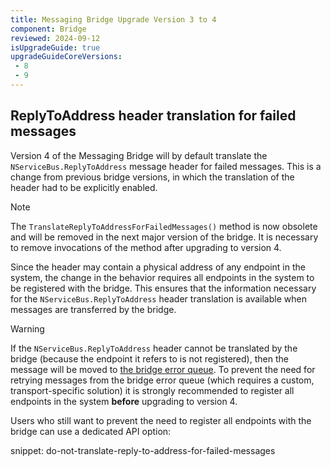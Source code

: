 ```yaml
---
title: Messaging Bridge Upgrade Version 3 to 4
component: Bridge
reviewed: 2024-09-12
isUpgradeGuide: true
upgradeGuideCoreVersions:
 - 8
 - 9
---
```


## ReplyToAddress header translation for failed messages

Version 4 of the Messaging Bridge will by default translate the `NServiceBus.ReplyToAddress` message header for failed messages.
This is a change from previous bridge versions, in which the translation of the header had to be explicitly enabled.

> [!NOTE]
> The `TranslateReplyToAddressForFailedMessages()` method is now obsolete and will be removed in the next major version of the bridge. It is necessary to remove invocations of the method after upgrading to version 4.

Since the header may contain a physical address of any endpoint in the system, the change in the behavior requires all endpoints in the system to be registered with the bridge. This ensures that the information necessary for the `NServiceBus.ReplyToAddress` header translation is available when messages are transferred by the bridge.

> [!WARNING]
> If the `NServiceBus.ReplyToAddress` header cannot be translated by the bridge (because the endpoint it refers to is not registered), then the message
 will be moved to [the bridge error queue](/nservicebus/bridge/configuration.md#recoverability-error-queue). To prevent the need for retrying messages from the bridge error queue (which requires a custom, transport-specific solution) it is strongly recommended to register all endpoints in the system **before** upgrading to version 4.

Users who still want to prevent the need to register all endpoints with the bridge can use a dedicated API option:

snippet: do-not-translate-reply-to-address-for-failed-messages

